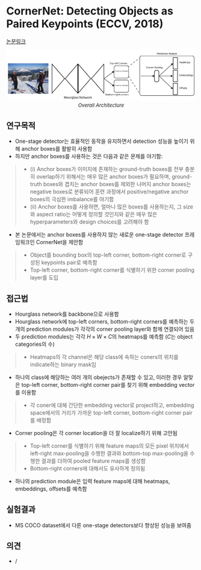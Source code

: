 # CornerNet: Detecting Objects as Paired Keypoints (ECCV, 2018)

[논문링크](https://openaccess.thecvf.com/content_ECCV_2018/html/Hei_Law_CornerNet_Detecting_Objects_ECCV_2018_paper.html)

<p align="center">
    <img width="600" alt='fig1' src="./img/02_41_01.png?raw=true"></br>
    <em><font size=2>Overall Architecture</font></em>
</p>

## 연구목적
- One-stage detector는 효율적인 동작을 유지하면서 detection 성능을 높이기 위해 anchor boxes를 활발히 사용함
- 하지만 anchor boxes를 사용하는 것은 다음과 같은 문제를 야기함:
> - (i) Anchor boxes가 이미지에 존재하는 ground-truth boxes를 전부 충분히 overlap하기 위해서는 매우 많은 anchor boxes가 필요하며, ground-truth boxes와 겹치는 anchor boxes를 제외한 나머지 anchor boxes는 negative boxes로 분류되어 훈련 과정에서 positive/negative anchor boxes의 극심한 imbalance를 야기함
> - (ii) Anchor boxes를 사용하면, 얼마나 많은 boxes를 사용하는지, 그 size와 aspect ratio는 어떻게 정의할 것인지와 같은 매우 많은 hyperparameters와 design choices를 고려해야 함
- 본 논문에서는 anchor boxes를 사용하지 않는 새로운 one-stage detector 프레임워크인 CornerNet을 제안함 
> - Object를 bounding box의 top-left corner, bottom-right corner로 구성된 keypoints pair로 예측함
> - Top-left corner, bottom-right corner를 식별하기 위한 corner pooling layer를 도입

## 접근법
- Hourglass network를 backbone으로 사용함
- Hourglass network에 top-left corners, bottom-right corners를 예측하는 두 개의 prediction modules가 각각의 corner pooling layer와 함께 연결되어 있음
- 두 prediction modules는 각각 ${H}\times{W}\times{C}$의 heatmaps를 예측함 ($C$는 object categories의 수)
> - Heatmaps의 각 channel은 해당 class에 속하는 coners의 위치를 indicate하는 binary mask임
- 하나의 class에 해당하는 여러 개의 obejects가 존재할 수 있고, 이러한 경우 알맞은 top-left corner, bottom-right corner pair를 찾기 위해 embedding vector를 이용함
> - 각 coner에 대해 간단한 embedding vector로 project하고, embedding space에서의 거리가 가까운 top-left corner, bottom-right corner pair를 배정함
- Corner pooling은 각 corner location을 더 잘 localize하기 위해 고안됨
> - Top-left corner를 식별하기 위해 feature maps의 모든 pixel 위치에서 left-right max-pooling을 수행한 결과와 bottom-top max-pooling을 수행한 결과를 더하여 pooled feature maps를 생성함
> - Bottom-right corners에 대해서도 유사하게 정의됨
- 하나의 prediction module은 입력 feature maps에 대해 heatmaps, embeddings, offsets를 예측함

## 실험결과
- MS COCO dataset에서 다른 one-stage detectors보다 향상된 성능을 보여줌

## 의견
- / 